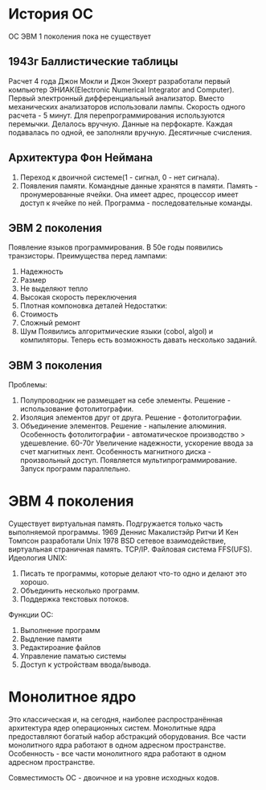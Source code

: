 # История ОС
ОС ЭВМ 1 поколения пока не существует
## 1943г Баллистические таблицы 
Расчет 4 года
Джон Мокли и Джон Эккерт разработали первый компьютер ЭНИАК(Electronic Numerical Integrator and Computer). Первый электронный дифференциальный анализатор.
Вместо механических анализаторов использовали лампы. Скорость одного расчета - 5 минут.
Для перепрограммирования используются перемычки. Делалось вручную. Данные на перфокарте. Каждая подавалась по одной, ее заполняли вручную.
Десятичные счисления. 
## Архитектура Фон Неймана
1. Переход к двоичной системе(1 - сигнал, 0 - нет сигнала).
2. Появления памяти. Командные данные хранятся в памяти.
Память - пронумерованные ячейки. Она имеет адрес, процессор имеет доступ к ячейке по ней.
Программа - последовательные команды. 
## ЭВМ 2 поколения
Появление языков программирования.
В 50е годы появились транзисторы.
Преимущества перед лампами:
1. Надежность
2. Размер
3. Не выделяют тепло
4. Высокая скорость переключения
5. Плотная компоновка деталей
Недостатки: 
1. Стоимость
2. Сложный ремонт
3. Шум
Появились алгоритмические языки (cobol, algol) и компиляторы.
Теперь есть возможность давать несколько заданий.
## ЭВМ 3 поколения
Проблемы:
1. Полупроводник не размещает на себе элементы. Решение - использование фотолитографии.
2. Изоляция элементов друг от друга. Решение - фотолитографии.
3. Объединение элементов. Решение - напыление алюминия.
Особенность фотолитографии - автоматическое производство > удешевление.
60-70г
Увеличение надежности, ускорение ввода за счет магнитных лент.
Особенность магнитного диска - произвольный доступ.
Появляется мультипрограммирование. Запуск программ параллельно.
# ЭВМ 4 поколения
Существует виртуальная память. Подгружается только часть выполняемой программы.
1969 Деннис Макалистэйр Ритчи И Кен Томпсон разработали Unix
1978 BSD сетевое взаимодействие, виртуальная страничная память. TCP/IP. Файловая система FFS(UFS).
Идеология UNIX:
1. Писать те программы, которые делают что-то одно и делают это хорошо.
2. Объединить несколько программ.
3. Поддержка текстовых потоков.

Функции ОС: 
1. Выполнение программ
2. Выдление памяти
3. Редактироание файлов
4. Управление паматью системы
5. Доступ к устройствам ввода/вывода.
# Монолитное ядро
 Это классическая и, на сегодня, наиболее распространённая архитектура ядер операционных систем. Монолитные ядра предоставляют богатый набор абстракций оборудования. Все части монолитного ядра работают в одном адресном пространстве.
 Особенность - все части монолитного ядра работают в одном адресном пространстве.
 
 Совместимость ОС - двоичное и на уровне исходных кодов.
